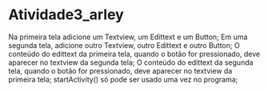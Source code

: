 # Atividade3_arley

Na primeira tela adicione um Textview, um Edittext e um Button; Em uma segunda tela, adicione outro Textview, outro Edittext e outro Button; O conteúdo do edittext da primeira tela, quando o botão for pressionado, deve aparecer no textview da segunda tela; O conteúdo do edittext da segunda tela, quando o botão for pressionado, deve aparecer no textview da primeira tela; startActivity() só pode ser usado uma vez no programa;
